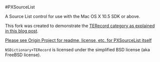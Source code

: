 #PXSourceList

A Source List control for use with the Mac OS X 10.5 SDK or above.

This fork was created to demonstrate the [TERecord category as explained in this blog post][2].

[Please see Origin Project for readme, license, etc. for PXSourceList itself][1]

`NSDictionary+TERecord` is licensed under the simplified BSD license (aka FreeBSD license).

  [1]: https://github.com/Perspx/PXSourceList
  [2]: http://www.taoeffect.com/blog/2011/05/better-objective-c-through-clojure-philosophy/
 